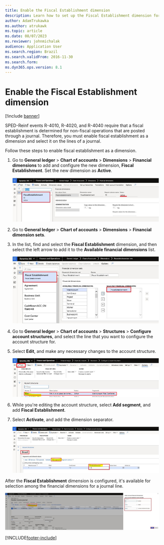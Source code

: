 ```yaml
---
title: Enable the Fiscal Establishment dimension
description: Learn how to set up the Fiscal Establishment dimension for the SPED-Reinf, including a step-by-step process outlining how to enable fiscal establishment.
author: AdamTrukawka
ms.author: atrukawk
ms.topic: article
ms.date: 08/07/2023
ms.reviewer: johnmichalak
audience: Application User
ms.search.region: Brazil
ms.search.validFrom: 2016-11-30
ms.search.form: 
ms.dyn365.ops.version: 8.1
---
```


# Enable the Fiscal Establishment dimension

[!include [banner](../../includes/banner.md)]

SPED-Reinf events R-4010, R-4020, and R-4040 require that a fiscal establishment is determined for non-fiscal operations that are posted through a journal. Therefore, you must enable fiscal establishment as a dimension and select it on the lines of a journal.

Follow these steps to enable fiscal establishment as a dimension.

1. Go to **General ledger** \> **Chart of accounts** \> **Dimensions** \> **Financial dimensions** to add and configure the new dimension, **Fiscal Establishment**. Set the new dimension as **Active**.

    ![New dimension on the Fiscal dimensions page.](../media/bra-fiscal-dimenssions.png)

2. Go to **General ledger** \> **Chart of accounts** \> **Dimensions** \> **Financial dimension sets**.
3. In the list, find and select the **Fiscal Establishment** dimension, and then select the left arrow to add it to the **Available financial dimensions** list.

    ![Adding the new dimension to the Available financial dimensions list on the Fiscal dimension sets page.](../media/bra-fiscal-establishment.png)

4. Go to **General ledger** \> **Chart of accounts** \> **Structures** \> **Configure account structures**, and select the line that you want to configure the account structure for.
5. Select **Edit**, and make any necessary changes to the account structure.

    ![Edit button on the Account structures page.](../media/bra-acc-structure.png)

6. While you're editing the account structure, select **Add segment**, and add **Fiscal Establishment**.
7. Select **Activate**, and add the dimension separator.

    ![Adding a segment to the account structure.](../media/bra-add-segment.png)

After the **Fiscal Establishment** dimension is configured, it's available for selection among the financial dimensions for a journal line.

![Financial dimensions being selected for a journal line.](../media/bra-sel-dim.png)

[!INCLUDE[footer-include](../../../includes/footer-banner.md)]

